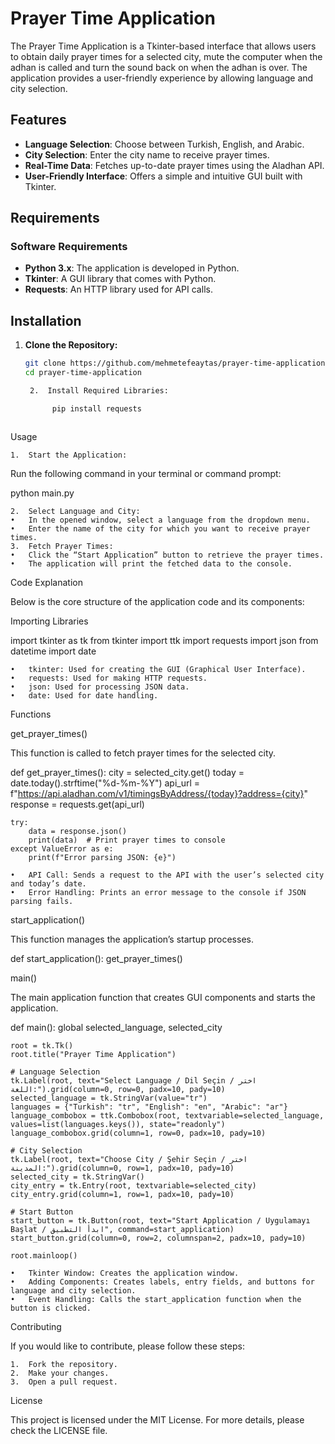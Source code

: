 # Prayer Time Application

The Prayer Time Application is a Tkinter-based interface that allows users to obtain daily prayer times for a selected city, mute the computer when the adhan is called and turn the sound back on when the adhan is over. The application provides a user-friendly experience by allowing language and city selection. 

## Features

- **Language Selection**: Choose between Turkish, English, and Arabic.
- **City Selection**: Enter the city name to receive prayer times.
- **Real-Time Data**: Fetches up-to-date prayer times using the Aladhan API.
- **User-Friendly Interface**: Offers a simple and intuitive GUI built with Tkinter.

## Requirements

### Software Requirements

- **Python 3.x**: The application is developed in Python.
- **Tkinter**: A GUI library that comes with Python.
- **Requests**: An HTTP library used for API calls.

## Installation

1. **Clone the Repository:**

   ```bash
   git clone https://github.com/mehmetefeaytas/prayer-time-application.git
   cd prayer-time-application

	2.	Install Required Libraries:

         pip install requests



Usage

	1.	Start the Application:
Run the following command in your terminal or command prompt:

python main.py


	2.	Select Language and City:
	•	In the opened window, select a language from the dropdown menu.
	•	Enter the name of the city for which you want to receive prayer times.
	3.	Fetch Prayer Times:
	•	Click the “Start Application” button to retrieve the prayer times.
	•	The application will print the fetched data to the console.

Code Explanation

Below is the core structure of the application code and its components:

Importing Libraries

import tkinter as tk
from tkinter import ttk
import requests
import json
from datetime import date

	•	tkinter: Used for creating the GUI (Graphical User Interface).
	•	requests: Used for making HTTP requests.
	•	json: Used for processing JSON data.
	•	date: Used for date handling.

Functions

get_prayer_times()

This function is called to fetch prayer times for the selected city.

def get_prayer_times():
    city = selected_city.get()
    today = date.today().strftime("%d-%m-%Y")
    api_url = f"https://api.aladhan.com/v1/timingsByAddress/{today}?address={city}"
    response = requests.get(api_url)
    
    try:
        data = response.json()
        print(data)  # Print prayer times to console
    except ValueError as e:
        print(f"Error parsing JSON: {e}")

	•	API Call: Sends a request to the API with the user’s selected city and today’s date.
	•	Error Handling: Prints an error message to the console if JSON parsing fails.

start_application()

This function manages the application’s startup processes.

def start_application():
    get_prayer_times()

main()

The main application function that creates GUI components and starts the application.

def main():
    global selected_language, selected_city

    root = tk.Tk()
    root.title("Prayer Time Application")
    
    # Language Selection
    tk.Label(root, text="Select Language / Dil Seçin / اختر اللغة:").grid(column=0, row=0, padx=10, pady=10)
    selected_language = tk.StringVar(value="tr")
    languages = {"Turkish": "tr", "English": "en", "Arabic": "ar"}
    language_combobox = ttk.Combobox(root, textvariable=selected_language, values=list(languages.keys()), state="readonly")
    language_combobox.grid(column=1, row=0, padx=10, pady=10)

    # City Selection
    tk.Label(root, text="Choose City / Şehir Seçin / اختر المدينة:").grid(column=0, row=1, padx=10, pady=10)
    selected_city = tk.StringVar()
    city_entry = tk.Entry(root, textvariable=selected_city)
    city_entry.grid(column=1, row=1, padx=10, pady=10)

    # Start Button
    start_button = tk.Button(root, text="Start Application / Uygulamayı Başlat / ابدأ التطبيق", command=start_application)
    start_button.grid(column=0, row=2, columnspan=2, padx=10, pady=10)

    root.mainloop()

	•	Tkinter Window: Creates the application window.
	•	Adding Components: Creates labels, entry fields, and buttons for language and city selection.
	•	Event Handling: Calls the start_application function when the button is clicked.

Contributing

If you would like to contribute, please follow these steps:

	1.	Fork the repository.
	2.	Make your changes.
	3.	Open a pull request.

License

This project is licensed under the MIT License. For more details, please check the LICENSE file.
